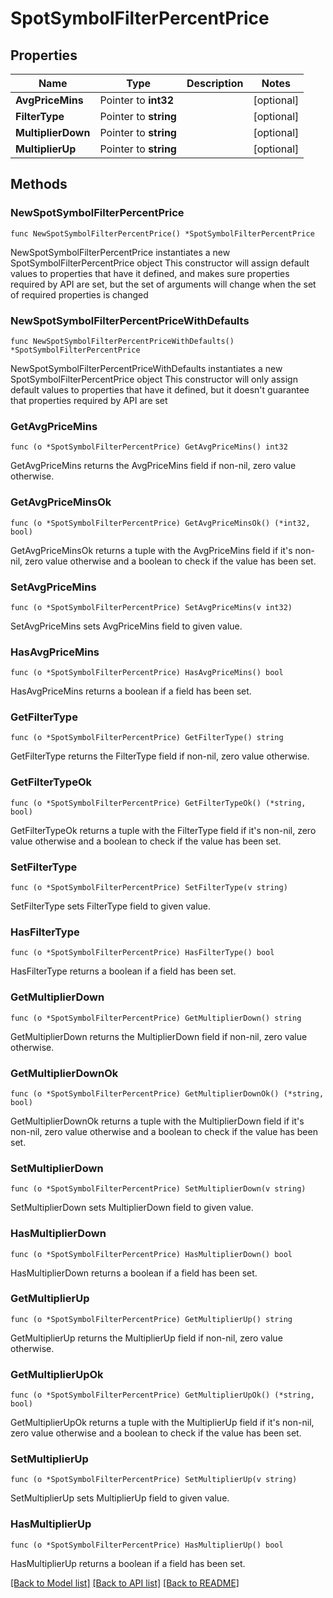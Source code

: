 # SpotSymbolFilterPercentPrice

## Properties

Name | Type | Description | Notes
------------ | ------------- | ------------- | -------------
**AvgPriceMins** | Pointer to **int32** |  | [optional] 
**FilterType** | Pointer to **string** |  | [optional] 
**MultiplierDown** | Pointer to **string** |  | [optional] 
**MultiplierUp** | Pointer to **string** |  | [optional] 

## Methods

### NewSpotSymbolFilterPercentPrice

`func NewSpotSymbolFilterPercentPrice() *SpotSymbolFilterPercentPrice`

NewSpotSymbolFilterPercentPrice instantiates a new SpotSymbolFilterPercentPrice object
This constructor will assign default values to properties that have it defined,
and makes sure properties required by API are set, but the set of arguments
will change when the set of required properties is changed

### NewSpotSymbolFilterPercentPriceWithDefaults

`func NewSpotSymbolFilterPercentPriceWithDefaults() *SpotSymbolFilterPercentPrice`

NewSpotSymbolFilterPercentPriceWithDefaults instantiates a new SpotSymbolFilterPercentPrice object
This constructor will only assign default values to properties that have it defined,
but it doesn't guarantee that properties required by API are set

### GetAvgPriceMins

`func (o *SpotSymbolFilterPercentPrice) GetAvgPriceMins() int32`

GetAvgPriceMins returns the AvgPriceMins field if non-nil, zero value otherwise.

### GetAvgPriceMinsOk

`func (o *SpotSymbolFilterPercentPrice) GetAvgPriceMinsOk() (*int32, bool)`

GetAvgPriceMinsOk returns a tuple with the AvgPriceMins field if it's non-nil, zero value otherwise
and a boolean to check if the value has been set.

### SetAvgPriceMins

`func (o *SpotSymbolFilterPercentPrice) SetAvgPriceMins(v int32)`

SetAvgPriceMins sets AvgPriceMins field to given value.

### HasAvgPriceMins

`func (o *SpotSymbolFilterPercentPrice) HasAvgPriceMins() bool`

HasAvgPriceMins returns a boolean if a field has been set.

### GetFilterType

`func (o *SpotSymbolFilterPercentPrice) GetFilterType() string`

GetFilterType returns the FilterType field if non-nil, zero value otherwise.

### GetFilterTypeOk

`func (o *SpotSymbolFilterPercentPrice) GetFilterTypeOk() (*string, bool)`

GetFilterTypeOk returns a tuple with the FilterType field if it's non-nil, zero value otherwise
and a boolean to check if the value has been set.

### SetFilterType

`func (o *SpotSymbolFilterPercentPrice) SetFilterType(v string)`

SetFilterType sets FilterType field to given value.

### HasFilterType

`func (o *SpotSymbolFilterPercentPrice) HasFilterType() bool`

HasFilterType returns a boolean if a field has been set.

### GetMultiplierDown

`func (o *SpotSymbolFilterPercentPrice) GetMultiplierDown() string`

GetMultiplierDown returns the MultiplierDown field if non-nil, zero value otherwise.

### GetMultiplierDownOk

`func (o *SpotSymbolFilterPercentPrice) GetMultiplierDownOk() (*string, bool)`

GetMultiplierDownOk returns a tuple with the MultiplierDown field if it's non-nil, zero value otherwise
and a boolean to check if the value has been set.

### SetMultiplierDown

`func (o *SpotSymbolFilterPercentPrice) SetMultiplierDown(v string)`

SetMultiplierDown sets MultiplierDown field to given value.

### HasMultiplierDown

`func (o *SpotSymbolFilterPercentPrice) HasMultiplierDown() bool`

HasMultiplierDown returns a boolean if a field has been set.

### GetMultiplierUp

`func (o *SpotSymbolFilterPercentPrice) GetMultiplierUp() string`

GetMultiplierUp returns the MultiplierUp field if non-nil, zero value otherwise.

### GetMultiplierUpOk

`func (o *SpotSymbolFilterPercentPrice) GetMultiplierUpOk() (*string, bool)`

GetMultiplierUpOk returns a tuple with the MultiplierUp field if it's non-nil, zero value otherwise
and a boolean to check if the value has been set.

### SetMultiplierUp

`func (o *SpotSymbolFilterPercentPrice) SetMultiplierUp(v string)`

SetMultiplierUp sets MultiplierUp field to given value.

### HasMultiplierUp

`func (o *SpotSymbolFilterPercentPrice) HasMultiplierUp() bool`

HasMultiplierUp returns a boolean if a field has been set.


[[Back to Model list]](../README.md#documentation-for-models) [[Back to API list]](../README.md#documentation-for-api-endpoints) [[Back to README]](../README.md)


